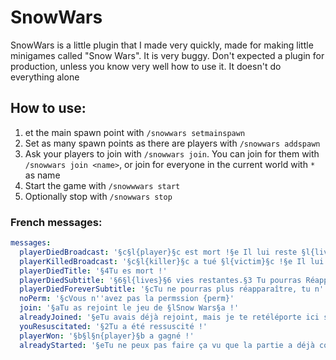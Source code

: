 # SnowWars
SnowWars is a little plugin that I made very quickly, made for making little minigames called "Snow Wars".
It is very buggy. Don't expected a plugin for production, unless you know very well how to use it.
It doesn't do everything alone

## How to use:
1. et the main spawn point with `/snowwars setmainspawn`
2. Set as many spawn points as there are players with `/snowwars addspawn`
3. Ask your players to join with `/snowwars join`. You can join for them with `/snowwars join <name>`, or join
   for everyone in the current world with `*` as name
4. Start the game with `/snowwwars start`
5. Optionally stop with `/snowwars stop`

### French messages:
```yaml
messages:
  playerDiedBroadcast: '§c§l{player}§c est mort !§e Il lui reste §l{lives}§e vies. §6§l{remaining}§6 joueurs restant !'
  playerKilledBroadcast: '§c§l{killer}§c a tué §l{victim}§c !§e Il lui reste §l{lives}§e vies. §6§l{remaining}§6 joueurs restant !'
  playerDiedTitle: '§4Tu es mort !'
  playerDiedSubtitle: '§6§l{lives}§6 vies restantes.§3 Tu pourras Réapparaître dans §l{time}§3.'
  playerDiedForeverSubtitle: '§cTu ne pourras plus réapparaître, tu n''as plus de vies.'
  noPerm: '§cVous n''avez pas la permssion {perm}'
  join: '§aTu as rejoint le jeu de §lSnow Wars§a !'
  alreadyJoined: '§eTu avais déjà rejoint, mais je te retéléporte ici si tu veux.'
  youResuscitated: '§2Tu a été ressuscité !'
  playerWon: '§b§l§n{player}§b a gagné !'
  alreadyStarted: '§eTu ne peux pas faire ça vu que la partie a déjà commencé !'
```
